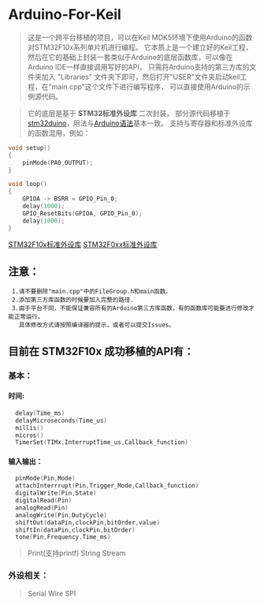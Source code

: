 # Arduino-For-Keil

>   这是一个跨平台移植的项目，可以在Keil MDK5环境下使用Arduino的函数对STM32F10x系列单片机进行编程。
它本质上是一个建立好的Keil工程，然后在它的基础上封装一套类似于Arduino的底层函数库，可以像在Arduino IDE一样直接调用写好的API，
只需将Arduino支持的第三方库的文件夹加入 "Libraries" 文件夹下即可，然后打开"USER"文件夹启动keil工程，在"main.cpp"这个文件下进行编写程序，
可以直接使用Arduino的示例源代码。

>   它的底层是基于 **STM32标准外设库** 二次封装，
部分源代码移植于 [stm32duino](http://www.stm32duino.com/)，用法与[Arduino语法](https://www.arduino.cc/reference/en/)基本一致。
支持与寄存器和标准外设库的函数混用，例如：
```C
void setup()
{
	pinMode(PA0,OUTPUT);
}

void loop()
{
	GPIOA -> BSRR = GPIO_Pin_0;
	delay(1000);
	GPIO_ResetBits(GPIOA, GPIO_Pin_0);
	delay(1000);
}
```

[STM32F10x标准外设库](https://keilpack.azureedge.net/pack/Keil.STM32F1xx_DFP.1.1.0.pack)
[STM32F0xx标准外设库](https://keilpack.azureedge.net/pack/Keil.STM32F0xx_DFP.1.0.1.pack)

## 注意： 
     1.请不要删除"main.cpp"中的FileGroup.h和main函数。 
     2.添加第三方库函数的时候要加入完整的路径. 
     3.由于平台不同，不能保证兼容所有的Arduino第三方库函数，有的函数库可能要进行修改才能正常运行，
       具体修改方式请按照编译器的提示，或者可以提交Issues。 
       
## 目前在 STM32F10x 成功移植的API有： 
### 基本：
#### 时间:
```C
  delay(Time_ms)
  delayMicroseconds(Time_us)
  millis()
  micros()
  TimerSet(TIMx,InterruptTime_us,Callback_function)
```
#### 输入输出：
```C
  pinMode(Pin,Mode)
  attachInterrrupt(Pin,Trigger_Mode,Callback_function)
  digitalWrite(Pin,State)
  digitalRead(Pin)
  analogRead(Pin)
  analogWrite(Pin,DutyCycle)
  shiftOut(dataPin,clockPin,bitOrder,value)
  shiftIn(dataPin,clockPin,bitOrder)
  tone(Pin,Frequency,Time_ms)
```          
 > Print(支持printf)
 > String 
 > Stream 
   
### 外设相关： 
 > Serial
 > Wire
 > SPI
